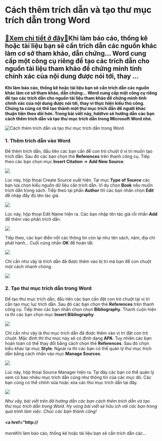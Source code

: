 Cách thêm trích dẫn và tạo thư mục trích dẫn trong Word
=======================================================

[:gift:Xem chi tiết ở đây:gift:](https://hddtvn.com/cach-them-trich-dan-va-tao-thu-muc-trich-dan-trong-word-2/)Khi làm báo cáo, thống kê hoặc tài liệu bạn sẽ cần trích dẫn các nguồn khác làm cơ sở tham khảo, dẫn chứng… Word cung cấp một công cụ riêng để tạo các trích dẫn cho nguồn tài liệu tham khảo để chứng minh tính chính xác của nội dung được nói tới, thay …
------------------------------------------------------------------------------------------------------------------------------------------------------------------------------------------------------------------------------------------------------------

**Khi làm báo cáo, thống kê hoặc tài liệu bạn sẽ cần trích dẫn các nguồn khác làm cơ sở tham khảo, dẫn chứng… Word cung cấp một công cụ riêng để tạo các trích dẫn cho nguồn tài liệu tham khảo để chứng minh tính chính xác của nội dung được nói tới, thay vì thực hiện kiểu thủ công. Chúng ta cũng có thể tạo thành một thư mục trích dẫn để người khác thuận tiện theo dõi hơn. Trong bài viết này, hddtvn sẽ hướng dẫn các bạn cách thêm trích dẫn và tạo thư mục trích dẫn trong Microsoft Word nhé.**


![Cách thêm trích dẫn và tạo thư mục trích dẫn trong Word](https://hddtvn.com/wp-content/uploads/2021/01/Kq.jpg)


### 1. Thêm trích dẫn vào Word


Để thêm trích dẫn, đầu tiên các bạn cần để con trỏ chuột ở vị trí muốn tạo trích dẫn. Sau đó các bạn chọn thẻ **References** trên thanh công cụ. Tiếp theo các bạn chọn mục **Insert Citation** => **Add New Source**.


![](https://hddtvn.com/wp-content/uploads/2021/01/17-2.png)


Lúc này, hộp thoại Create Source xuất hiện. Tại mục **Type of Source** các bạn lựa chọn kiểu nguồn dữ liệu cần trích dẫn. Ví dụ chọn **Book** nếu muốn trích dẫn trong sách. Tiếp theo tại phần **Author** thì các bạn nhấn chọn **Edit** để nhập đầy đủ tên tác giả.


![](https://hddtvn.com/wp-content/uploads/2021/01/18-2.png)


Lúc này, hộp thoại Edit Name hiện ra. Các bạn nhập tên tác giả rồi nhấn **Add** để thêm vào phần trích dẫn.


![](https://hddtvn.com/wp-content/uploads/2021/01/19-2.png)


Tiếp theo, các bạn điền nốt các thông tin còn lại như tên sách, năm, địa chỉ phát hành… Cuối cùng nhấn **OK** để hoàn tất.


![](https://hddtvn.com/wp-content/uploads/2021/01/21-1.png)


Chỉ cần như vậy là trích dẫn đã được thêm vào bị trí mà bạn để con chuột một cách nhanh chóng.


![](https://hddtvn.com/wp-content/uploads/2021/01/22-1.png)


### 2. Tạo thư mục trích dẫn trong Word


Để tạo thư mục trích dẫn, đầu tiên các bạn cần đặt con trỏ chuột tại vị trí cần tạo mục lục trích dẫn. Sau đó các bạn chọn thẻ **References** trên thanh công cụ. Tiếp theo các bạn nhấn chọn chọn **Bibliography**. Thanh cuộn hiện ra thì các bạn chọn mục **Insert Bibliography**.


![](https://hddtvn.com/wp-content/uploads/2021/01/23-1.png)


Chỉ cần như vậy là thư mục trích dẫn đã được thêm vào vị trí đặt con trỏ chuột. Mặc định thì thư mục này sẽ có định dạng **APA**. Tuy nhiên các bạn hoàn toàn có thể thay đổi bằng cách chọn thẻ **References**. Sau đó chọn kiểu khác tại mục **Style**. Ngoài ra thì các bạn có thể quản lý thư mục trích dẫn bằng cách nhấn vào mục **Manage Sources**.


![](https://hddtvn.com/wp-content/uploads/2021/01/24-2.png)


Lúc này, hộp thoại Source Manager hiện ra. Tại đây các bạn có thể quản lý xem có bao nhiêu mục trích dẫn cũng như thông tin của các mục đó. Các bạn cũng có thể chỉnh sửa hoặc xóa các thư mục trích dẫn tại đây.


![](https://hddtvn.com/wp-content/uploads/2021/01/25-2.png)


*Như vậy, bài viết trên đã hướng dẫn các bạn cách thêm trích dẫn và tạo thư mục trích dẫn trong Word. Hy vọng bài viết sẽ hữu ích với các bạn trong quá trình làm việc. Chúc các bạn thành công!*


#### <a href=”http://


moreKhi làm báo cáo, thống kê hoặc tài liệu bạn sẽ cần trích dẫn các…

